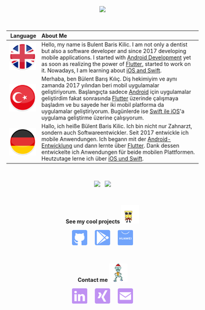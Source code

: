 <p align="center"><img src="https://github-readme-streak-stats.herokuapp.com?user=BBarisKilic&theme=tokyonight" height = 180></p>

&nbsp;

| **Language** | **About Me** |
| -------------: | :------------- |
| <img src='images/en.png' alt='linkedin' width='96'>  | Hello, my name is Bulent Baris Kilic. I am not only a dentist but also a software developer and since 2017 developing mobile applications. I started with [Android Development](https://developer.android.com/) yet as soon as realizing the power of [Flutter](https://flutter.dev/), started to work on it. Nowadays, I am learning about [iOS and Swift](https://developer.apple.com/swift/). |
| <img src='images/tr.png' alt='linkedin' width='96'>  | Merhaba, ben Bülent Barış Kılıç. Diş hekimiyim ve aynı zamanda 2017 yılından beri mobil uygulamalar geliştiriyorum. Başlangıçta sadece [Android](https://developer.android.com/) için uygulamalar geliştirdim fakat sonrasında [Flutter](https://flutter.dev/) üzerinde çalışmaya başladım ve bu sayede her iki mobil platforma da uygulamalar geliştiriyorum. Bugünlerde ise [Swift ile iOS](https://developer.apple.com/swift/)'a uygulama geliştirme üzerine çalışıyorum. |
| <img src='images/de.png' alt='linkedin' width='96'>  | Hallo, ich heiße Bülent Baris Kilic. Ich bin nicht nur Zahnarzt, sondern auch Softwareentwickler. Seit 2017 entwickle ich mobile Anwendungen. Ich begann mit der [Android-Entwicklung](https://developer.android.com/) und dann lernte über [Flutter](https://flutter.dev/). Dank dessen entwickelte ich Anwendungen für beide mobilen Plattformen. Heutzutage lerne ich über [iOS und Swift](https://developer.apple.com/swift/). |

&nbsp;

<p align="center"><img src="https://github-readme-stats.vercel.app/api?username=BBarisKilic&theme=tokyonight&show_icons=true&count_private=true&disable_animations" height = 180> &nbsp; <img src="https://github-readme-stats.vercel.app/api/top-langs/?username=BBarisKilic&theme=tokyonight&layout=compact&langs_count=8&hide=C,CMake,Makefile" height = 180></p>

&nbsp;

**<p align="center">See my cool projects <img src='images/cool.gif' alt='github' height='48'> </p>**

[<p align="center" > <img src='images/github.svg' alt='github' height='40'>](https://github.com/BBK-Development) &nbsp; &nbsp; [<img src='images/playstore.svg' height='40'>](https://play.google.com/store/apps/dev?id=6196030909266635434) &nbsp; &nbsp; [<img src='images/appgallery.svg' height='40'>](https://appgallery.huawei.com/#/app/C104396175)</p>

&nbsp;

**<p align="center">Contact me <img src='images/friend.gif' alt='github' height='48'> </p>**

 [<p align="center"><img src='images/linkedin.svg' alt='linkedin' height='40'>](https://www.linkedin.com/in/bbariskilic/) &nbsp; &nbsp; [<img src='images/xing.svg' height='40'>](https://www.xing.com/profile/BulentBaris_Kilic/cv) &nbsp; &nbsp; [<img src='images/mail.svg' height='40'>](mailto:bulentbariskilic@gmail.com)</p>